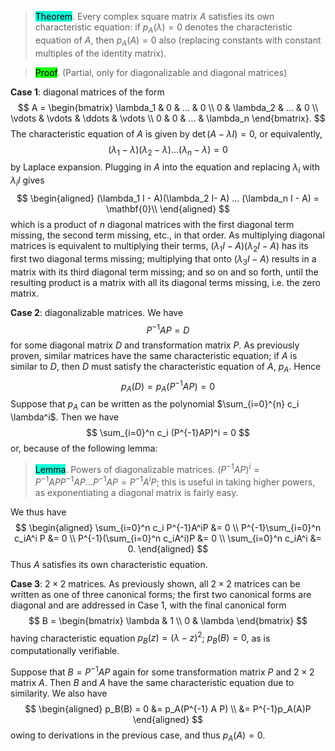 > <span style="background-color: #12ffd7; color: black;">Theorem</span>. Every complex square matrix $A$ satisfies its own characteristic equation: if $p_A(\lambda) =0$ denotes the characteristic equation of $A$, then $p_A(A) = 0$ also (replacing constants with constant multiples of the identity matrix).

> <span style="background-color: #1eff12; color: black;">Proof</span>. (Partial, only for diagonalizable and diagonal matrices)

**Case 1**: diagonal matrices of the form
$$
A = \begin{bmatrix}
\lambda_1 & 0 & ... & 0 \\
0 & \lambda_2 & ... & 0 \\
\vdots & \vdots & \ddots & \vdots \\
0 & 0 & ... & \lambda_n
\end{bmatrix}.
$$
The characteristic equation of $A$ is given by $\det(A - \lambda I) = 0$, or equivalently, 
$$
(\lambda_1 - \lambda)(\lambda_2 - \lambda) ...(\lambda_n-\lambda) = 0
$$
by Laplace expansion. Plugging in $A$ into the equation and replacing $\lambda_i$ with $\lambda_i I$ gives
$$
\begin{aligned}
(\lambda_1 I - A)(\lambda_2 I-  A) ... (\lambda_n I - A)  = \mathbf{0}\\
\end{aligned}
$$
which is a product of $n$ diagonal matrices with the first diagonal term missing, the second term missing, etc., in that order. As multiplying diagonal matrices is equivalent to multiplying their terms, $(\lambda_1 I - A)(\lambda_2 I - A)$ has its first two diagonal terms missing; multiplying that onto $(\lambda_3 I - A)$ results in a matrix with its third diagonal term missing; and so on and so forth, until the resulting product is a matrix with all its diagonal terms missing, i.e. the zero matrix.

**Case 2**: diagonalizable matrices. We have
$$
P^{-1}AP = D
$$
for some diagonal matrix $D$ and transformation matrix $P$. As previously proven, similar matrices have the same characteristic equation; if $A$ is similar to $D$, then $D$ must satisfy the characteristic equation of $A$, $p_A$. Hence
$$
p_A(D) = p_A(P^{-1} A P) = 0
$$
Suppose that $p_A$ can be written as the polynomial $\sum_{i=0}^{n} c_i \lambda^i$. Then we have 
$$
\sum_{i=0}^n c_i (P^{-1}AP)^i = 0
$$
or, because of the following lemma:
> <span style="background-color: #12ffd7; color: black;">Lemma</span>. Powers of diagonalizable matrices. $(P^{-1} A P)^{i} = P^{-1}APP^{-1}AP...P^{-1}AP = P^{-1}A^iP$; this is useful in taking higher powers, as exponentiating a diagonal matrix is fairly easy.

We thus have
$$
\begin{aligned}
\sum_{i=0}^n c_i P^{-1}A^iP &= 0 \\
P^{-1}\sum_{i=0}^n c_iA^i P &= 0 \\
P^{-1}(\sum_{i=0}^n c_iA^i)P &= 0 \\
\sum_{i=0}^n c_iA^i &= 0.
\end{aligned}
$$
Thus $A$ satisfies its own characteristic equation.

**Case 3**: $2\times 2$ matrices. As previously shown, all $2\times 2$ matrices can be written as one of three canonical forms; the first two canonical forms are diagonal and are addressed in Case 1, with the final canonical form
$$
B = \begin{bmatrix}
\lambda & 1 \\
0 & \lambda
\end{bmatrix}
$$
having characteristic equation $p_B(z) = (\lambda-z)^2$; $p_B(B) = 0$, as is computationally verifiable.

Suppose that $B = P^{-1} A P$ again for some transformation matrix $P$ and $2\times 2$ matrix $A$. Then $B$ and $A$ have the same characteristic equation due to similarity. We also have
$$
\begin{aligned}
p_B(B) = 0 &= p_A(P^{-1} A P) \\
 &= P^{-1}p_A(A)P
\end{aligned}
$$
owing to derivations in the previous case, and thus $p_A(A) = 0$.

